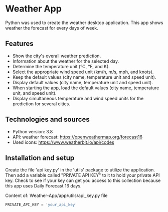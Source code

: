 
# Weather App

Python was used to create the weather desktop application. This app shows weather the forecast for every days of week.



## Features

- Show the city's overall weather prediction.
- Information about the weather for the selected day.
- Determine the temperature unit (°C, °F, and K).
- Select the appropriate wind speed unit (km/h, m/s, mph, and knots).
- Keep the default values (city name, temperature unit and speed unit).
- Display default values (city name, temperature unit and speed unit).
- When starting the app, load the default values (city name, temperature unit, and speed unit).
- Display simultaneous temperature and wind speed units for the prediction for several cities.


## Technologies and sources

- Python version: 3.8
- API: weather forecast: https://openweathermap.org/forecast16
- Used icons: https://www.weatherbit.io/api/codes

## Installation and setup
Create the file 'api key.py' in the 'utils' package to utilize the application. Then add a variable called "PRIVATE API KEY" to it to hold your private API key.
Check to see if your key can get you access to this collection because this app uses Daily Forecast 16 days.


Content of: Weather-App/app/utils/api_key.py file
```python
PRIVATE_API_KEY = 'your_api_key'
```
